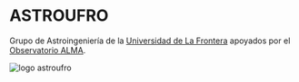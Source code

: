 # ASTROUFRO
Grupo de Astroingeniería de la [Universidad de La Frontera](http://www.ufro.cl) apoyados por el [Observatorio ALMA](http://www.almaobservatory.org/).

![logo astroufro](https://github.com/pgaleas/ASTROUFRO/blob/master/images/LogoAstroUfro.png)
